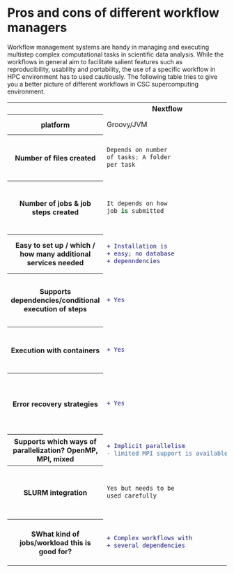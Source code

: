 # Pros and cons of different workflow managers
Workflow management systems are handy in managing and executing  multistep complex computational tasks in scientific data analysis. While the workflows in general aim to facilitate salient features such as reproducibility, usability and portability, the use of a specific workflow in HPC environment has to used cautiously.  The following table tries to give you a better picture of different workflows in CSC supercomputing environment.


<table>
<tr> <th>   </th> <th> Nextflow </th><th>Snakemake	</th><th> Merlin/Flux	</th><th> Greasy	</th>  <th> HyperQueue	</th><th> FireWorks </th> 
<tr> <th> platform</th> <td>	Groovy/JVM</td><td>	Python	</td><td> Merlin (Python); Flux (Python, C and lua)</td></td><td> <td>	Rust/Python	</td><td> Python</td>
  </tr>
  <tr>
   <th> Number of files created	</th> <td> 
  
 ```py hl_lines="1 2 3"
 Depends on number
 of tasks; A folder
 per task
 ```
  </td> <td>
  
  ```diff 
 
  ```
  </td> <td> 
  
 ```py hl_lines="1 2 3 4"
 Folder hierarchy 
 for tasks, creates
 four files per workflow 
 item
 ```
 </td>
 <td> 
  
 ```py hl_lines="1 2" 
 Depends on the workflow
 /jobs executed
 ```
 </td>
 <td> 
  
 ```py hl_lines="1 2 3" 
 In practice there 
 are are no  
 additional files.
 ```
 </td>
 <td> 
  
 ```py hl_lines="1 2 3"  
 Depends on the 
 workflow, at least 
 4 per workflow
 ```
 </td>

   <tr> <th> Number of jobs & job steps created</th>	<td>
      
 ```py hl_lines="1 2"  
 It depends on how 
 job is submitted 
 ```
 </td>
     <td>
    </td>
 <td> 
  
 ```diff 
 +  With Flux just single
 +  job step
 ```
   </td>
 <td>  
   
 ```diff 
 - creates job steps
 ```
   </td>
 <td>  
   
 ```py hl_lines="1 2 3 4 5"    
 Depends on the workflow.
 Might be just one job 
 step for the whole
 workflow. But depends
 on the HQ jobs executed
 ```
 </td>
 <td> 
  
 ```py hl_lines="1 2 3 4"  
 Creates one job step for
 each "firetask" (no way 
 to "pack" multiple job 
 steps)  
 ```
  </td>
  </tr>

 <tr> <th> Easy to set up / which / how many additional services needed</th>	<td>
      
 ```diff 
 + Installation is 
 + easy; no database
 + depenndencies
 ```
 </td>
 <td>
        
 ```diff      
 + Easy to install 
 + (just pip)
 ```
 </td>
     <td>
        
 ```py hl_lines="1 2 3"  
 Requires at least Redis DB 
 for results, optionally 
 RabbitMQ for message brokering
 ```
   </td>
 <td>  
   
 ```diff 
 + easy
 ```
   </td>
 <td>  
   
 ```diff   
 + easy  
 ```
 </td>
 <td> 
  
 ```diff 
 + Fireworks is easy to 
 + install (just pip), 
 - but needs MongoDB
 ```
  </td>
</tr>

  <tr> <th> Supports dependencies/conditional execution of steps</th>	<td>
      
 ```diff 
 + Yes
 ```
 </td>
     <td>
        
 ```diff      
 + Yes using check-
 + points,but unclear
 + how while like 
 + conditions can be
 + handled
 ```
 </td>
     <td>
        
 ```diff  
 + Yes, different types of 
 + dependencies, restarts  
 ```
   </td>
 <td>  
   
 ```py hl_lines="1"  
 simple dependencies
 ```
   </td>
 <td>  
   
 ```diff   
 - Not really 
 ```
 </td>
 <td> 
  
 ```diff 
 + yes
 ```
  </td>
</tr>


 <tr> <th> Execution with containers</th>	<td>
      
 ```diff 
 + Yes
 ```
 </td>
     <td>
        
 ```diff      
 + Yes
 ```
 </td>
     <td>
        
 ```diff  
 + Yes 
 ```
   </td>
 <td>  
   
 ```diff 
 
 ```
   </td>
 <td>  
   
 ```diff   
 + yes 
 ```
 </td>
 <td> 
  
 ```py hl_lines="1 2 3 4"  
 FW itself offers no support 
 for containers. However, 
 actual calculations can be
 executed in a container.
 ```
  </td>
</tr>



 <tr> <th> Error recovery strategies</th>	<td>
      
 ```diff 
 + Yes
 ```
 </td>
     <td>
        
 ```diff      
 - No (unclear )
 ```
 </td>
     <td>
        
 ```diff  
 + Yes, can continue workflow 
 + after job crashes. Also 
 + possibility for separate restart  
 ```
   </td>
 <td>  
   
 ```diff 
 - no
 ```
   </td>
 <td>  
   
 ```diff   
 - Depends, but not really. 
 ```
 </td>
 <td> 
  
 ```py hl_lines="1 2 3 4 5 6"  
 Detection, logging and 
 option for manual restarting.
 In case of failure, FW will 
 continue to do all tasks 
 that do not depend on the 
 failed task
 ```
  </td>
</tr>


 <tr> <th> Supports which ways of parallelization? OpenMP, MPI, mixed</th>	<td>
      
 ```diff 
 + Implicit parallelism
 - limited MPI support is available
 ```
 </td>
     <td>
        
 ```diff      
  
 ```
 </td>
     <td>
        
 ```diff  
 +  MPI supported with Flux and 
 + 'correct' versions of MPI 
 ```
   </td>
 <td>  
   
 ```diff 
 + openMP
 ```
   </td>
 <td>  
   
 ```diff   
 + MPI/OpenMP 
 ```
 </td>
 <td> 
  
 ```diff 
 + MPI/OpenMP
 ```
  </td>
</tr>


 <tr> <th> SLURM integration</th>	<td>
      
 ```py hl_lines="1 2"  
 Yes but needs to be 
 used carefully
 ```
 </td>
     <td>
        
 ```py hl_lines="1"       
 Yes (partial)
 ```
 </td>
     <td>
        
 ```diff  
 + Yes, either using srun 
 + for job steps or Flux 
 ```
   </td>
 <td>  
   
 ```diff 
 + Yes
 ```
   </td>
 <td>  
   
 ```py hl_lines="1 2 3 4 5"   
 honestly the whole system 
 works best when executed 
 just inside the job, so 
 no real integration is 
 needed for most applications  
 ```
 </td>
 <td> 
  
 ```py hl_lines="1 2 3 4"  
 Yes, but you can't easily tailor 
 queue parameters for individual 
 subtasks (workflow will 
 use fixed number of resources)
 ```
  </td>
</tr>



 <tr> <th> SWhat kind of jobs/workload this is good for?</th>	<td>
      
 ```diff 
 + Complex workflows with 
 + several dependencies
 ```
 </td>
     <td>
        
 ```diff      

 ```
 </td>
     <td>
        
 ```diff  
 + More complicated workflows 
 + with several steps  
 ```
   </td>
 <td>  
   
 ```diff 
 
 ```
   </td>
 <td>  
   
 ```diff   
 + Large numbers of short jobs 
 + that are mostly independent
 + of each other
 ```
 </td>
 <td> 
  
 ```diff 
 + Complicated workflows 
 + with several (dependent)
 + steps. 
 -  Not for farming
 ```
  </td>
</tr>
</table>
